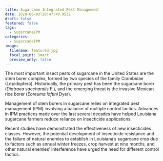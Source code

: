 ```yaml
---
title: Sugarcane Integrated Pest Management
date: 2020-06-03T20:47:40.953Z
draft: false
featured: false
tags:
  - SugarcaneIPM
categories:
  - SugarcaneIPM
image:
  filename: featured.jpg
  focal_point: Smart
  preview_only: false
---
```

The most important insect pests of sugarcane in the United States are the stem borer complex, formed by two species of the family Crambidae (Lepidoptera). Historically, the primary pest has been the sugarcane borer (*Diatraea saccharalis* F.), and the emerging threat is the invasive Mexican rice borer (*Eoreuma loftini* Dyar). 

Management of stem borers in sugarcane relies on integrated pest management (IPM) involving a balance of multiple control tactics. Advances in IPM practices made over the last several decades have helped Louisiana sugarcane farmers reduce reliance on insecticide applications. 

Recent studies have demonstrated the effectiveness of new insecticides classes.  However, the potential development of insecticide resistance and the failure of natural enemies to establish in Louisiana’s sugarcane crop due to factors such as annual winter freezes, crop harvest at nine months, and other natural enemies’ interference have urged the need for different control tactics.